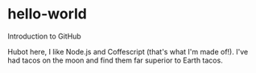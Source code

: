 hello-world
===========

Introduction to GitHub

Hubot here, I like Node.js and Coffescript (that's what I'm made of!).
I've had tacos on the moon and find them far superior to Earth tacos.
